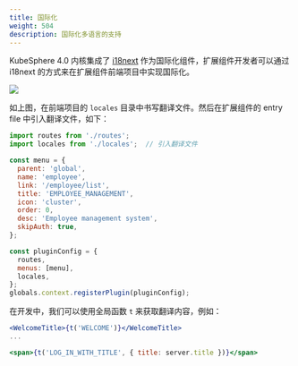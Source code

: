 ```yaml
---
title: 国际化
weight: 504
description: 国际化多语言的支持
---
```


KubeSphere 4.0 内核集成了 [i18next](https://www.i18next.com/) 作为国际化组件，扩展组件开发者可以通过 i18next 的方式来在扩展组件前端项目中实现国际化。

![](/images/pluggable-arch/locales.png)

如上图，在前端项目的 `locales` 目录中书写翻译文件。然后在扩展组件的 entry file 中引入翻译文件，如下：

```js
import routes from './routes';
import locales from './locales';  // 引入翻译文件

const menu = {
  parent: 'global',
  name: 'employee',
  link: '/employee/list',
  title: 'EMPLOYEE_MANAGEMENT',
  icon: 'cluster',
  order: 0,
  desc: 'Employee management system',
  skipAuth: true,
};

const pluginConfig = {
  routes,
  menus: [menu],
  locales,
};
globals.context.registerPlugin(pluginConfig);
```

在开发中，我们可以使用全局函数 `t` 来获取翻译内容，例如：

```jsx
<WelcomeTitle>{t('WELCOME')}</WelcomeTitle>
...

<span>{t('LOG_IN_WITH_TITLE', { title: server.title })}</span>
```
